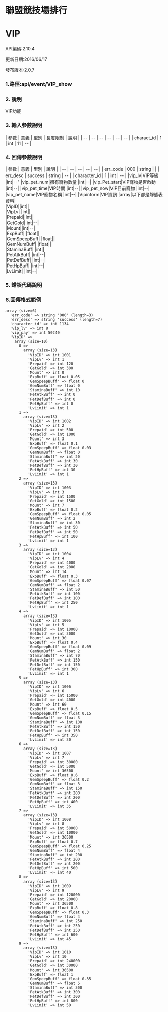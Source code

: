 # 聯盟競技場排行

# VIP

API編碼:2.10.4

更新日期:2016/06/17

發布版本:2.0.7
### 1.路徑:api/event/VIP_show

### 2. 說明

VIP功能
### 3. 輸入參數說明


| 參數 | 意義 | 型別 | 長度限制 | 說明 |
| -- | -- | -- | -- | -- | -- |
| charaet_id | 1 | int | 11   |   --  |


### 4. 回傳參數說明
| 參數 | 意義 | 型別 | 說明 |
| -- | -- | -- | -- | -- |
| err_code | 000 | string |  |
| err_desc | success | string | -- |
| character_id | 1 | int | -- |
|vip_lv|VIP等級 |int|--"
|vip_pet_num|擁有寵物數量 |int|--| 
|vip_Pet_start|VIP寵物是否啟動 |int|--| 
|vip_pet_time|VIP時間 |int|--| 
|vip_pet_now|VIP目前寵物 |int|--| 
|vip_pet_name|VIP寵物名稱 |int|--| 
|Vipinform|VIP資訊 |array|以下都是靜態表資料|  
|VipID||int||  
|VipLv| |int||  
|Prepaid||int||  
|GetGold||int|--|  
|Mount||int|--|  
|ExpBuff| |float||  
|GemSpeepBuff| |float||  
|GemNumBuff| |float||  
|StaminaBuff| |int||  
|PetAtkBuff| |int|--|  
|PetDefBuff| |int|--|  
|PetHpBuff| |int|--|  
|LvLimit| |int|--|  

### 5. 錯誤代碼說明




### 6.回傳格式範例
```
array (size=6)
  'err_code' => string '000' (length=3)
  'err_desc' => string 'success' (length=7)
  'character_id' => int 1134
  'vip_lv' => int 8
  'vip_pay' => int 50240
  'VipID' => 
    array (size=10)
      0 => 
        array (size=13)
          'VipID' => int 1001
          'VipLv' => int 1
          'Prepaid' => int 120
          'GetGold' => int 300
          'Mount' => int 0
          'ExpBuff' => float 0.05
          'GemSpeepBuff' => float 0
          'GemNumBuff' => float 0
          'StaminaBuff' => int 10
          'PetAtkBuff' => int 0
          'PetDefBuff' => int 0
          'PetHpBuff' => int 0
          'LvLimit' => int 1
      1 => 
        array (size=13)
          'VipID' => int 1002
          'VipLv' => int 2
          'Prepaid' => int 500
          'GetGold' => int 1000
          'Mount' => int 3
          'ExpBuff' => float 0.1
          'GemSpeepBuff' => float 0.03
          'GemNumBuff' => float 0
          'StaminaBuff' => int 20
          'PetAtkBuff' => int 30
          'PetDefBuff' => int 30
          'PetHpBuff' => int 30
          'LvLimit' => int 1
      2 => 
        array (size=13)
          'VipID' => int 1003
          'VipLv' => int 3
          'Prepaid' => int 1500
          'GetGold' => int 1500
          'Mount' => int 7
          'ExpBuff' => float 0.2
          'GemSpeepBuff' => float 0.05
          'GemNumBuff' => int 2
          'StaminaBuff' => int 30
          'PetAtkBuff' => int 50
          'PetDefBuff' => int 50
          'PetHpBuff' => int 100
          'LvLimit' => int 1
      3 => 
        array (size=13)
          'VipID' => int 1004
          'VipLv' => int 4
          'Prepaid' => int 4000
          'GetGold' => int 2000
          'Mount' => int 14
          'ExpBuff' => float 0.3
          'GemSpeepBuff' => float 0.07
          'GemNumBuff' => float 2
          'StaminaBuff' => int 50
          'PetAtkBuff' => int 100
          'PetDefBuff' => int 100
          'PetHpBuff' => int 250
          'LvLimit' => int 1
      4 => 
        array (size=13)
          'VipID' => int 1005
          'VipLv' => int 5
          'Prepaid' => int 10000
          'GetGold' => int 3000
          'Mount' => int 30
          'ExpBuff' => float 0.4
          'GemSpeepBuff' => float 0.09
          'GemNumBuff' => float 2
          'StaminaBuff' => int 70
          'PetAtkBuff' => int 150
          'PetDefBuff' => int 150
          'PetHpBuff' => int 300
          'LvLimit' => int 1
      5 => 
        array (size=13)
          'VipID' => int 1006
          'VipLv' => int 6
          'Prepaid' => int 15000
          'GetGold' => int 4000
          'Mount' => int 60
          'ExpBuff' => float 0.5
          'GemSpeepBuff' => float 0.15
          'GemNumBuff' => float 3
          'StaminaBuff' => int 100
          'PetAtkBuff' => int 150
          'PetDefBuff' => int 150
          'PetHpBuff' => int 350
          'LvLimit' => int 30
      6 => 
        array (size=13)
          'VipID' => int 1007
          'VipLv' => int 7
          'Prepaid' => int 30000
          'GetGold' => int 5000
          'Mount' => int 36500
          'ExpBuff' => float 0.6
          'GemSpeepBuff' => float 0.2
          'GemNumBuff' => float 3
          'StaminaBuff' => int 150
          'PetAtkBuff' => int 200
          'PetDefBuff' => int 200
          'PetHpBuff' => int 400
          'LvLimit' => int 35
      7 => 
        array (size=13)
          'VipID' => int 1008
          'VipLv' => int 8
          'Prepaid' => int 50000
          'GetGold' => int 10000
          'Mount' => int 36500
          'ExpBuff' => float 0.7
          'GemSpeepBuff' => float 0.25
          'GemNumBuff' => float 4
          'StaminaBuff' => int 200
          'PetAtkBuff' => int 200
          'PetDefBuff' => int 200
          'PetHpBuff' => int 500
          'LvLimit' => int 40
      8 => 
        array (size=13)
          'VipID' => int 1009
          'VipLv' => int 9
          'Prepaid' => int 120000
          'GetGold' => int 20000
          'Mount' => int 36500
          'ExpBuff' => float 0.8
          'GemSpeepBuff' => float 0.3
          'GemNumBuff' => float 4
          'StaminaBuff' => int 250
          'PetAtkBuff' => int 250
          'PetDefBuff' => int 250
          'PetHpBuff' => int 600
          'LvLimit' => int 45
      9 => 
        array (size=13)
          'VipID' => int 1010
          'VipLv' => int 10
          'Prepaid' => int 240000
          'GetGold' => int 30000
          'Mount' => int 36500
          'ExpBuff' => float 1
          'GemSpeepBuff' => float 0.35
          'GemNumBuff' => float 5
          'StaminaBuff' => int 300
          'PetAtkBuff' => int 300
          'PetDefBuff' => int 300
          'PetHpBuff' => int 800
          'LvLimit' => int 50

```





